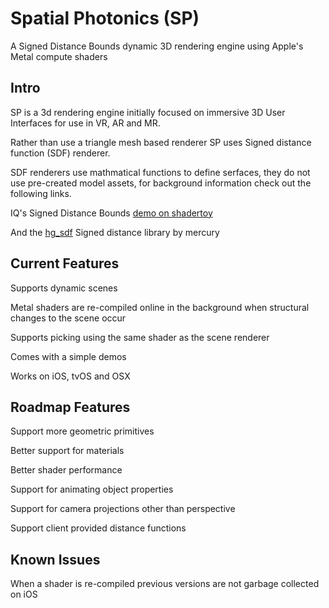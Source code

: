 # Spatial Photonics (SP)
A Signed Distance Bounds dynamic 3D rendering engine using Apple's Metal compute shaders

## Intro

SP is a 3d rendering engine initially focused on immersive 3D User Interfaces for use in VR, AR and MR.

Rather than use a triangle mesh based renderer SP uses Signed distance function (SDF) renderer.

SDF renderers use mathmatical functions to define serfaces, they do not use pre-created model assets, for background information check out the following links.


IQ's Signed Distance Bounds [demo on shadertoy](https://www.shadertoy.com/view/Xds3zN)

And the [hg_sdf](http://mercury.sexy/hg_sdf/) Signed distance library by mercury

## Current Features

Supports dynamic scenes

Metal shaders are re-compiled online in the background when structural changes to the scene occur

Supports picking using the same shader as the scene renderer

Comes with a simple demos

Works on iOS, tvOS and OSX

## Roadmap Features

Support more geometric primitives

Better support for materials

Better shader performance

Support for animating object properties

Support for camera projections other than perspective

Support client provided distance functions


## Known Issues

When a shader is re-compiled previous versions are not garbage collected on iOS
